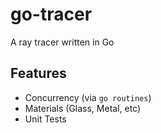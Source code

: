 # go-tracer
A ray tracer written in Go

## Features
- Concurrency (via `go routines`)
- Materials (Glass, Metal, etc) 
- Unit Tests
